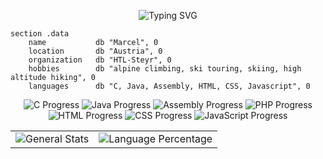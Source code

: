 <p align="center">
  <img src="https://readme-typing-svg.herokuapp.com?font=Fira+Code&duration=3000&pause=500&color=F73A3A&center=true&vCenter=true&width=280&lines=Software+Developer;Tech+Enthusiast" alt="Typing SVG" />
</p>

```assembly
section .data
    name           db "Marcel", 0
    location       db "Austria", 0
    organization   db "HTL-Steyr", 0
    hobbies        db "alpine climbing, ski touring, skiing, high altitude hiking", 0
    languages      db "C, Java, Assembly, HTML, CSS, Javascript", 0
```

<p align="center"> <img src="https://img.shields.io/badge/C-medium-blue?style=flat-square" alt="C Progress" /> <img src="https://img.shields.io/badge/Java-in%20progress-yellow?style=flat-square" alt="Java Progress" /> <img src="https://img.shields.io/badge/Assembly-in%20progress-yellow?style=flat-square" alt="Assembly Progress" /> <img src="https://img.shields.io/badge/PHP-in%20progress-yellow?style=flat-square" alt="PHP Progress" /> <img src="https://img.shields.io/badge/HTML-in%20progress-yellow?style=flat-square" alt="HTML Progress" /> <img src="https://img.shields.io/badge/CSS-in%20progress-yellow?style=flat-square" alt="CSS Progress" /> <img src="https://img.shields.io/badge/JavaScript-in%20progress-yellow?style=flat-square" alt="JavaScript Progress" /> </p> <table align="center"> <tr> <td align="center"> <img src="https://github-readme-stats.vercel.app/api?username=MarcelStuebl&show_icons=true&theme=radical&token=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" alt="General Stats" /> </td> <td align="center"> <img src="https://github-readme-stats.vercel.app/api/top-langs/?username=MarcelStuebl&layout=compact&theme=radical&token=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" alt="Language Percentage" /> </td> </tr> </table>
